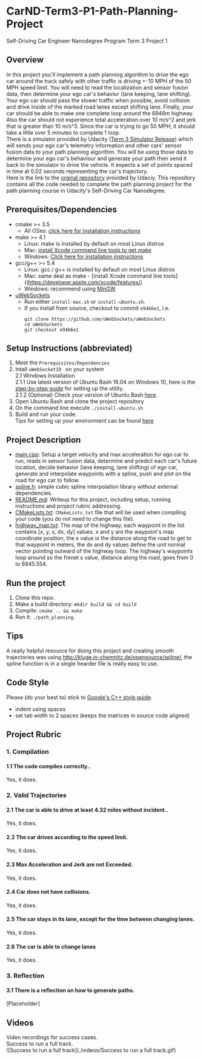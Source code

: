 # CarND-Term3-P1-Path-Planning-Project  
Self-Driving Car Engineer Nanodegree Program Term 3 Project 1  
## Overview  
In this project you'll implement a path planning algorithm to drive the ego car around the track safely with other traffic is driving +-10 MPH of the 50 MPH speed limit. You will need to read the localization and sensor fusion data, then determine your ego car's behavior (lane keeping, lane shifting). Your ego car should pass the slower traffic when possible, avoid collision and drive inside of the marked road lanes except shifting lane. Finally, your car should be able to make one complete loop around the 6946m highway. Also the car should not experience total acceleration over 10 m/s^2 and jerk that is greater than 10 m/s^3. Since the car is trying to go 50 MPH, it should take a little over 5 minutes to complete 1 loop.  
There is a simulator provided by Udacity ([Term 3 Simulator Release](https://github.com/udacity/self-driving-car-sim/releases/tag/T3_v1.2)) which will sends your ego car's telemetry information and other cars' sensor fusion data to your path planning algorithm. You will be using those data to determine your ego car's behaviour and generate your path then send it back to the simulator to drive the vehicle. It expects a set of points spaced in time at 0.02 seconds representing the car's trajectory.  
Here is the link to the [orginal repository](https://github.com/udacity/CarND-Path-Planning-Project) provided by Udaciy. This repository contains all the code needed to complete the path planning project for the path planning course in Udacity's Self-Driving Car Nanodegree.  
## Prerequisites/Dependencies  
* cmake >= 3.5
  * All OSes: [click here for installation instructions](https://cmake.org/install/)
* make >= 4.1
  * Linux: make is installed by default on most Linux distros
  * Mac: [install Xcode command line tools to get make](https://developer.apple.com/xcode/features/)
  * Windows: [Click here for installation instructions](http://gnuwin32.sourceforge.net/packages/make.htm)
* gcc/g++ >= 5.4
  * Linux: gcc / g++ is installed by default on most Linux distros
  * Mac: same deal as make - [install Xcode command line tools]((https://developer.apple.com/xcode/features/)
  * Windows: recommend using [MinGW](http://www.mingw.org/)
* [uWebSockets](https://github.com/uWebSockets/uWebSockets)
  * Run either `install-mac.sh` or `install-ubuntu.sh`.
  * If you install from source, checkout to commit `e94b6e1`, i.e.
    ```
    git clone https://github.com/uWebSockets/uWebSockets 
    cd uWebSockets
    git checkout e94b6e1
    ```
## Setup Instructions (abbreviated)  
1. Meet the `Prerequisites/Dependencies`  
2. Intall `uWebSocketIO ` on your system  
  2.1 Windows Installation  
  2.1.1 Use latest version of Ubuntu Bash 16.04 on Windows 10, here is the [step-by-step guide](https://www.howtogeek.com/249966/how-to-install-and-use-the-linux-bash-shell-on-windows-10/) for setting up the utility.  
  2.1.2 (Optional) Check your version of Ubuntu Bash [here](https://www.howtogeek.com/278152/how-to-update-the-windows-bash-shell/).  
3. Open Ubuntu Bash and clone the project repository  
4. On the command line execute `./install-ubuntu.sh`  
5. Build and run your code.  
Tips for setting up your environment can be found [here](https://classroom.udacity.com/nanodegrees/nd013/parts/40f38239-66b6-46ec-ae68-03afd8a601c8/modules/0949fca6-b379-42af-a919-ee50aa304e6a/lessons/f758c44c-5e40-4e01-93b5-1a82aa4e044f/concepts/23d376c7-0195-4276-bdf0-e02f1f3c665d)  
## Project Description
- [main.cpp](./src/main.cpp): Setup a target velocity and max acceleration for ego car to run, reads in sensor fusion data, determine and predict each car's future location, decide behavior (lane keeping, lane shifting) of ego car, generate and interpolate waypoints with a spline, push and plot on the road for ego car to follow.  
- [spline.h](./src/spline.h): simple cubic spline interpolation library without external dependencies.  
- [README.md](./README.md): Writeup for this project, including setup, running instructions and project rubric addressing.  
- [CMakeLists.txt](./CMakeLists.txt): `CMakeLists.txt` file that will be used when compiling your code (you do not need to change this file).  
- [highway_map.txt](./data/highway_map.txt): The map of the highway, each waypoint in the list contains [x, y, s, dx, dy] values. x and y are the waypoint's map coordinate position, the s value is the distance along the road to get to that waypoint in meters, the dx and dy values define the unit normal vector pointing outward of the highway loop. The highway's waypoints loop around so the frenet s value, distance along the road, goes from 0 to 6945.554.  
## Run the project  
1. Clone this repo.  
2. Make a build directory: `mkdir build && cd build`  
3. Compile: `cmake .. && make`  
4. Run it: `./path_planning`.  
## Tips
A really helpful resource for doing this project and creating smooth trajectories was using http://kluge.in-chemnitz.de/opensource/spline/, the spline function is in a single hearder file is really easy to use.  
## Code Style  
Please (do your best to) stick to [Google's C++ style guide](https://google.github.io/styleguide/cppguide.html).
* indent using spaces
* set tab width to 2 spaces (keeps the matrices in source code aligned)    
## Project Rubric  
### 1. Compilation  
#### 1.1 The code compiles correctly..  
Yes, it does.  
### 2. Valid Trajectories  
#### 2.1 The car is able to drive at least 4.32 miles without incident..  
Yes, it does.  
#### 2.2 The car drives according to the speed limit.  
Yes, it does.  
#### 2.3 Max Acceleration and Jerk are not Exceeded.  
Yes, it does.  
#### 2.4 Car does not have collisions.  
Yes, it does.  
#### 2.5 The car stays in its lane, except for the time between changing lanes.  
Yes, it does.  
#### 2.6 The car is able to change lanes  
Yes, it does.  
### 3. Reflection  
#### 3.1 There is a reflection on how to generate paths.  
[Placeholder]  
## Videos
Video recordings for success cases.  
Success to run a full track.  
![Success to run a full track](./videos/Success to run a full track.gif)  